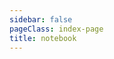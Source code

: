 ```yaml
---
sidebar: false
pageClass: index-page
title: notebook
---
```

<template>
  <div class="note-list">
    <div class="card" v-for="item in books" :key="item.id">
      <router-link class="book-link" :to="item.link">{{ item.name }}</router-link>
    </div>
  </div>
</template>

<script>
  export default {
    name: 'Notebook',
    data() {
      return {
        books: [
          {
            id: 1,
            name: 'WWDC',
            link: '/notebook/wwdc/2017/documents/220'
          },
          {
            id: 2,
            name: 'Advanced-Swift',
            link: '/notebook/advanced-swift/book/chapter-2'
          },
        ]
      }
    }
  }
</script>

<style scoped>
  .note-list {
    padding: 30px;
    display: flex;
    align-items: center;
    flex-wrap: wrap;
  }
  .card {
    width: 400px;
    height: 329px;
    display: flex;
    align-items: center;
    justify-content: center;
    background-image: url("/assets/img/board.png");
    margin-right: 30px;
  }
  
   .card:last-child {
     margin-right: 0;
   }

  .book-link {
    font-size: 22px;
    color: white;
    font-weight: 500;
    text-decoration: none;
  }
</style>
